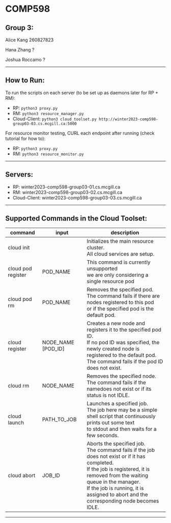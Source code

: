 # COMP598
## Group 3:
Alice Kang 260827823

Hana Zhang ?

Joshua Roccamo ?

---

## How to Run:

To run the scripts on each server (to be set up as daemons later for RP + RM):
- RP: `python3 proxy.py`
- RM: `python3 resource_manager.py`
- Cloud-Client: `python3 cloud_toolset.py http://winter2023-comp598-group03-03.cs.mcgill.ca:5000`

For resource monitor testing, CURL each endpoint after running (check tutorial for how to):
- RP: `python3 proxy.py`
- RM: `python3 resource_monitor.py`

---

## Servers:
- RP: winter2023-comp598-group03-01.cs.mcgill.ca
- RM: winter2023-comp598-group03-02.cs.mcgill.ca
- Cloud-Client: winter2023-comp598-group03-03.cs.mcgill.ca

---

## Supported Commands in the Cloud Toolset:
| command            | input              | description                                                                                                                                                                                                                                                                      |
|--------------------|--------------------|----------------------------------------------------------------------------------------------------------------------------------------------------------------------------------------------------------------------------------------------------------------------------------|
| cloud init         |                    | Initializes the main resource cluster. <br>All cloud services are setup.                                                                                                                                                                                                         |
| cloud pod register | POD_NAME           | This command is currently unsupported <br>we are only considering a single resource pod                                                                                                                                                                                          |
| cloud pod rm       | POD_NAME           | Removes the specified pod. <br>The command fails if there are nodes registered to this pod <br>or if the specified pod is the default pod.                                                                                                                                       |
| cloud register     | NODE_NAME [POD_ID] | Creates a new node and registers it to the specified pod ID. <br>If no pod ID was specified, the newly created node is registered to the default pod. <br>The command fails if the pod ID does not exist.                                                                        |
| cloud rm           | NODE_NAME          | Removes the specified node. <br>The command fails if the namedoes not exist or if its status is not IDLE.                                                                                                                                                                        |
| cloud launch       | PATH_TO_JOB        | Launches a specified job. <br>The job here may be a simple shell script that continuously prints out some text <br>to stdout and then waits for a few seconds.                                                                                                                   |
| cloud abort        | JOB_ID             | Aborts the specified job. <br>The command fails if the job does not exist or if it has completed. <br>If the job is registered, it is removed from the waiting queue in the manager. <br>If the job is running, it is assigned to abort and the corresponding node becomes IDLE. |

---